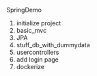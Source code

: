 SpringDemo

1. initialize project
2. basic_mvc
3. JPA
4. stuff_db_with_dummydata
5. usercontrollers
6. add login page
7. dockerize
